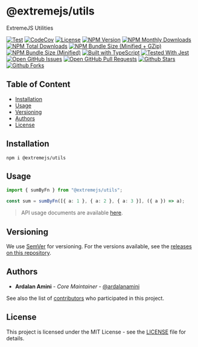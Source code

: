 # @extremejs/utils

ExtremeJS Utilities

[![Test](https://github.com/extremejs/utils/actions/workflows/test.yml/badge.svg)](https://github.com/extremejs/utils/actions/workflows/test.yml)
[![CodeCov](https://codecov.io/gh/extremejs/utils/branch/main/graph/badge.svg?token=1TKSPJICKI)](https://codecov.io/gh/extremejs/utils)
[![License](https://img.shields.io/github/license/extremejs/utils.svg)](https://github.com/extremejs/utils/blob/main/LICENSE)
[![NPM Version](https://img.shields.io/npm/v/@extremejs/utils.svg)](https://www.npmjs.com/package/@extremejs/utils)
[![NPM Monthly Downloads](https://img.shields.io/npm/dm/@extremejs/utils.svg)](https://www.npmjs.com/package/@extremejs/utils)
[![NPM Total Downloads](https://img.shields.io/npm/dt/@extremejs/utils.svg)](https://www.npmjs.com/package/@extremejs/utils)
[![NPM Bundle Size (Minified + GZip)](https://img.shields.io/bundlephobia/minzip/@extremejs/utils.svg)](https://bundlephobia.com/package/@extremejs/utils)
[![NPM Bundle Size (Minified)](https://img.shields.io/bundlephobia/min/@extremejs/utils.svg)](https://bundlephobia.com/package/@extremejs/utils)
[![Built with TypeScript](https://img.shields.io/npm/types/prototyped.js.svg)](https://www.typescriptlang.org)
[![Tested With Jest](https://img.shields.io/badge/tested_with-jest-99424f.svg)](https://jestjs.io)
[![Open GitHub Issues](https://img.shields.io/github/issues-raw/extremejs/utils.svg)](https://github.com/extremejs/utils/issues)
[![Open GitHub Pull Requests](https://img.shields.io/github/issues-pr-raw/extremejs/utils)](https://github.com/extremejs/utils/pulls)
[![Github Stars](https://img.shields.io/github/stars/extremejs/utils.svg?style=social&label=Stars)](https://github.com/extremejs/utils)
[![Github Forks](https://img.shields.io/github/forks/extremejs/utils.svg?style=social&label=Fork)](https://github.com/extremejs/utils)

## Table of Content

- [Installation](#installation)
- [Usage](#usage)
- [Versioning](#versioning)
- [Authors](#authors)
- [License](#license)

## Installation

```shell
npm i @extremejs/utils
```

## Usage

```typescript
import { sumByFn } from "@extremejs/utils";

const sum = sumByFn([{ a: 1 }, { a: 2 }, { a: 3 }], ({ a }) => a);
```

> API usage documents are available [here](https://extremejs.github.io/utils).

## Versioning

We use [SemVer](http://semver.org) for versioning.
For the versions available, see the [releases on this repository](https://github.com/extremejs/utils/releases).

## Authors

- **Ardalan Amini** - _Core Maintainer_ - [@ardalanamini](https://github.com/ardalanamini)

See also the list of [contributors](https://github.com/extremejs/utils/contributors) who participated in this project.

## License

This project is licensed under the MIT License - see the [LICENSE](https://github.com/extremejs/utils/blob/main/LICENSE) file for details.
